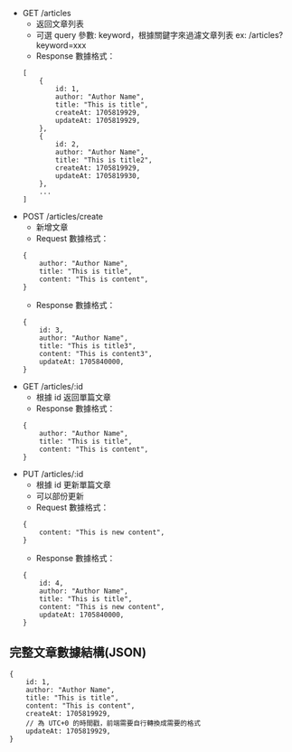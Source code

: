 * GET /articles
    * 返回文章列表
    * 可選 query 參數: keyword，根據關鍵字來過濾文章列表 ex: /articles?keyword=xxx
    * Response 數據格式：
    ```
    [
        {
            id: 1,
            author: "Author Name",
            title: "This is title",
            createAt: 1705819929,
            updateAt: 1705819929,
        },
        {
            id: 2,
            author: "Author Name",
            title: "This is title2",
            createAt: 1705819929,
            updateAt: 1705819930,
        },
        ...
    ]
    ```
* POST /articles/create
    * 新增文章
    * Request 數據格式：
    ```
    {
        author: "Author Name",
        title: "This is title",
        content: "This is content",
    }
    ```
    * Response 數據格式：
    ```
    {
        id: 3,
        author: "Author Name",
        title: "This is title3",
        content: "This is content3",
        updateAt: 1705840000,
    }
    ```
* GET /articles/:id
    * 根據 id 返回單篇文章
    * Response 數據格式：
    ```
    {
        author: "Author Name",
        title: "This is title",
        content: "This is content",
    }
    ```
* PUT /articles/:id
    * 根據 id 更新單篇文章
    * 可以部份更新
    * Request 數據格式：
    ```
    {
        content: "This is new content",
    }
    ```
    * Response 數據格式：
    ```
    {
        id: 4,
        author: "Author Name",
        title: "This is title",
        content: "This is new content",
        updateAt: 1705840000,
    }
    ```

## 完整文章數據結構(JSON)
```
{
    id: 1,
    author: "Author Name",
    title: "This is title",
    content: "This is content",
    createAt: 1705819929,
    // 為 UTC+0 的時間戳，前端需要自行轉換成需要的格式
    updateAt: 1705819929,
}
```